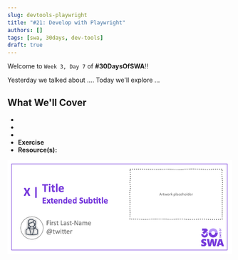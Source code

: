 ```yaml
---
slug: devtools-playwright
title: "#21: Develop with Playwright"
authors: []
tags: [swa, 30days, dev-tools]
draft: true 
---
```

Welcome to `Week 3, Day 7` of **#30DaysOfSWA**!! 

Yesterday we talked about .... Today we'll explore ...


## What We'll Cover
 * 
 * 
 * 
 * **Exercise** 
 * **Resource(s):** 

![](../static/img/series/banner.png)
